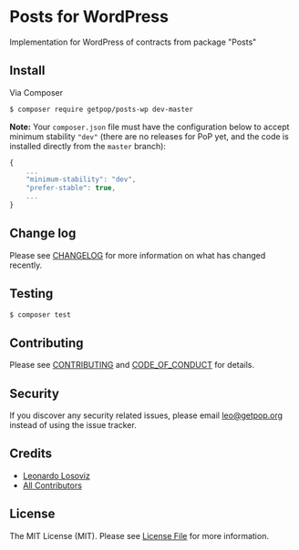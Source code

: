 # Posts for WordPress

<!--
[![Latest Version on Packagist][ico-version]][link-packagist]
[![Software License][ico-license]](LICENSE.md)
[![Build Status][ico-travis]][link-travis]
[![Coverage Status][ico-scrutinizer]][link-scrutinizer]
[![Quality Score][ico-code-quality]][link-code-quality]
[![Total Downloads][ico-downloads]][link-downloads]
-->

Implementation for WordPress of contracts from package "Posts"


## Install

Via Composer

``` bash
$ composer require getpop/posts-wp dev-master
```

**Note:** Your `composer.json` file must have the configuration below to accept minimum stability `"dev"` (there are no releases for PoP yet, and the code is installed directly from the `master` branch):

```javascript
{
    ...
    "minimum-stability": "dev",
    "prefer-stable": true,
    ...
}
```

<!--
## Usage

``` php
```
-->

## Change log

Please see [CHANGELOG](CHANGELOG.md) for more information on what has changed recently.

## Testing

``` bash
$ composer test
```

## Contributing

Please see [CONTRIBUTING](CONTRIBUTING.md) and [CODE_OF_CONDUCT](CODE_OF_CONDUCT.md) for details.

## Security

If you discover any security related issues, please email leo@getpop.org instead of using the issue tracker.

## Credits

- [Leonardo Losoviz][link-author]
- [All Contributors][link-contributors]

## License

The MIT License (MIT). Please see [License File](LICENSE.md) for more information.

[ico-version]: https://img.shields.io/packagist/v/getpop/posts-wp.svg?style=flat-square
[ico-license]: https://img.shields.io/badge/license-MIT-brightgreen.svg?style=flat-square
[ico-travis]: https://img.shields.io/travis/getpop/posts-wp/master.svg?style=flat-square
[ico-scrutinizer]: https://img.shields.io/scrutinizer/coverage/g/getpop/posts-wp.svg?style=flat-square
[ico-code-quality]: https://img.shields.io/scrutinizer/g/getpop/posts-wp.svg?style=flat-square
[ico-downloads]: https://img.shields.io/packagist/dt/getpop/posts-wp.svg?style=flat-square

[link-packagist]: https://packagist.org/packages/getpop/posts-wp
[link-travis]: https://travis-ci.org/getpop/posts-wp
[link-scrutinizer]: https://scrutinizer-ci.com/g/getpop/posts-wp/code-structure
[link-code-quality]: https://scrutinizer-ci.com/g/getpop/posts-wp
[link-downloads]: https://packagist.org/packages/getpop/posts-wp
[link-author]: https://github.com/leoloso
[link-contributors]: ../../contributors
